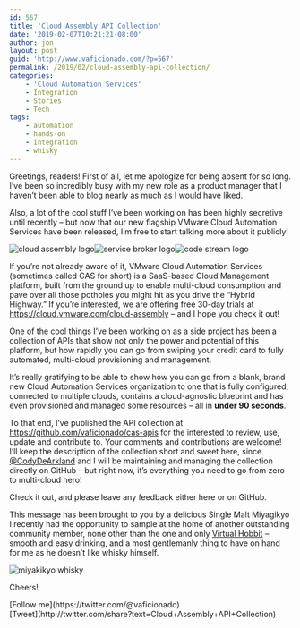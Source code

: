 ```yaml
---
id: 567
title: 'Cloud Assembly API Collection'
date: '2019-02-07T10:21:21-08:00'
author: jon
layout: post
guid: 'http://www.vaficionado.com/?p=567'
permalink: /2019/02/cloud-assembly-api-collection/
categories:
    - 'Cloud Automation Services'
    - Integration
    - Stories
    - Tech
tags:
    - automation
    - hands-on
    - integration
    - whisky
---
```


Greetings, readers! First of all, let me apologize for being absent for so long. I’ve been so incredibly busy with my new role as a product manager that I haven’t been able to blog nearly as much as I would have liked.

Also, a lot of the cool stuff I’ve been working on has been highly secretive until recently – but now that our new flagship VMware Cloud Automation Services have been released, I’m free to start talking more about it publicly!

![cloud assembly logo](https://www.vaficionado.com/wp-content/uploads/2019/02/cloud-assembly-150x150.png)![service broker logo](https://www.vaficionado.com/wp-content/uploads/2019/02/service-broker-full-color-150x150.png)![code stream logo](https://www.vaficionado.com/wp-content/uploads/2019/02/code-stream-150x150.png)

If you’re not already aware of it, VMware Cloud Automation Services (sometimes called CAS for short) is a SaaS-based Cloud Management platform, built from the ground up to enable multi-cloud consumption and pave over all those potholes you might hit as you drive the “Hybrid Highway.” If you’re interested, we are offering free 30-day trials at <https://cloud.vmware.com/cloud-assembly> – and I hope you check it out!

One of the cool things I’ve been working on as a side project has been a collection of APIs that show not only the power and potential of this platform, but how rapidly you can go from swiping your credit card to fully automated, multi-cloud provisioning and management.

It’s really gratifying to be able to show how you can go from a blank, brand new Cloud Automation Services organization to one that is fully configured, connected to multiple clouds, contains a cloud-agnostic blueprint and has even provisioned and managed some resources – all in **under 90 seconds**.

To that end, I’ve published the API collection at <https://github.com/vaficionado/cas-apis> for the interested to review, use, update and contribute to. Your comments and contributions are welcome! I’ll keep the description of the collection short and sweet here, since [@CodyDeArkland](https://twitter.com/codydearkland) and I will be maintaining and managing the collection directly on GitHub – but right now, it’s everything you need to go from zero to multi-cloud hero!

Check it out, and please leave any feedback either here or on GitHub.

This message has been brought to you by a delicious Single Malt Miyagikyo I recently had the opportunity to sample at the home of another outstanding community member, none other than the one and only [Virtual Hobbit](https://virtualhobbit.com/) – smooth and easy drinking, and a most gentlemanly thing to have on hand for me as he doesn’t like whisky himself.

![miyakikyo whisky](https://www.vaficionado.com/wp-content/uploads/2019/02/IMG_7599-768x1024.jpeg)

Cheers!

<div class="twttr_buttons"><div class="twttr_followme"> [Follow me](https://twitter.com/@vaficionado) </div></div><div class="twttr_buttons"><div class="twttr_twitter"> [Tweet](http://twitter.com/share?text=Cloud+Assembly+API+Collection)</div></div>